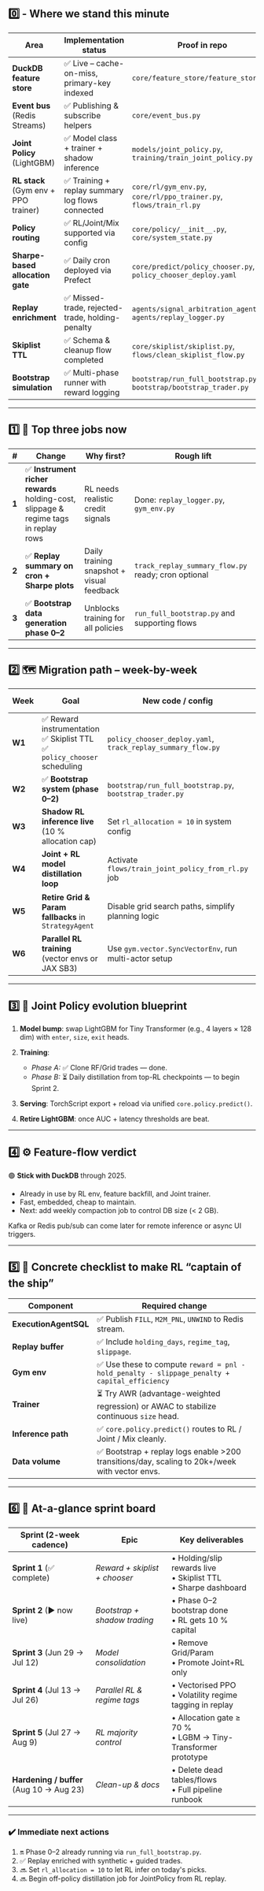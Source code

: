## 0️⃣ - Where we stand **this minute**

| Area                                 | Implementation status                           | Proof in repo                                                       |
| ------------------------------------ | ----------------------------------------------- | ------------------------------------------------------------------- |
| **DuckDB feature store**             | ✅ Live – cache-on-miss, primary-key indexed     | `core/feature_store/feature_store.py`                               |
| **Event bus** (Redis Streams)        | ✅ Publishing & subscribe helpers                | `core/event_bus.py`                                                 |
| **Joint Policy** (LightGBM)          | ✅ Model class + trainer + shadow inference      | `models/joint_policy.py`, `training/train_joint_policy.py`          |
| **RL stack** (Gym env + PPO trainer) | ✅ Training + replay summary log flows connected | `core/rl/gym_env.py`, `core/rl/ppo_trainer.py`, `flows/train_rl.py` |
| **Policy routing**                   | ✅ RL/Joint/Mix supported via config             | `core/policy/__init__.py`, `core/system_state.py`                   |
| **Sharpe-based allocation gate**     | ✅ Daily cron deployed via Prefect               | `core/predict/policy_chooser.py`, `policy_chooser_deploy.yaml`      |
| **Replay enrichment**                | ✅ Missed-trade, rejected-trade, holding-penalty | `agents/signal_arbitration_agent.py`, `agents/replay_logger.py`     |
| **Skiplist TTL**                     | ✅ Schema & cleanup flow completed               | `core/skiplist/skiplist.py`, `flows/clean_skiplist_flow.py`         |
| **Bootstrap simulation**             | ✅ Multi-phase runner with reward logging        | `bootstrap/run_full_bootstrap.py`, `bootstrap/bootstrap_trader.py`  |

---

## 1️⃣ 🔧  **Top three jobs now**

| #     | Change                                                                                 | Why first?                                | Rough lift                                          |
| ----- | -------------------------------------------------------------------------------------- | ----------------------------------------- | --------------------------------------------------- |
| **1** | ✅ **Instrument richer rewards**<br>holding-cost, slippage & regime tags in replay rows | RL needs realistic credit signals         | Done: `replay_logger.py`, `gym_env.py`              |
| **2** | ✅ **Replay summary on cron + Sharpe plots**                                            | Daily training snapshot + visual feedback | `track_replay_summary_flow.py` ready; cron optional |
| **3** | ✅ **Bootstrap data generation phase 0–2**                                              | Unblocks training for all policies        | `run_full_bootstrap.py` and supporting flows        |

---

## 2️⃣ 🗺️  **Migration path – week-by-week**

| Week   | Goal                                                                        | New code / config                                            | Co-existence strategy                                     |
| ------ | --------------------------------------------------------------------------- | ------------------------------------------------------------ | --------------------------------------------------------- |
| **W1** | ✅ Reward instrumentation<br>✅ Skiplist TTL<br>✅ `policy_chooser` scheduling | `policy_chooser_deploy.yaml`, `track_replay_summary_flow.py` | Grid/Joint/RL run side-by-side; allocation adjusts daily. |
| **W2** | ✅ **Bootstrap system (phase 0–2)**                                          | `bootstrap/run_full_bootstrap.py`, `bootstrap_trader.py`     | Uses past OHLCV to simulate training data                 |
| **W3** | **Shadow RL inference live** (10 % allocation cap)                          | Set `rl_allocation = 10` in system config                    | `ExecutionAgentSQL` uses chosen policy type.              |
| **W4** | **Joint + RL model distillation loop**                                      | Activate `flows/train_joint_policy_from_rl.py` job           | Joint still live; RL trained from high-confidence trades. |
| **W5** | **Retire Grid & Param fallbacks** in `StrategyAgent`                        | Disable grid search paths, simplify planning logic           | StrategyAgent chooses policy from system config.          |
| **W6** | **Parallel RL training** (vector envs or JAX SB3)                           | Use `gym.vector.SyncVectorEnv`, run multi-actor setup        | Same replay buffer, faster transitions per day.           |

---

## 3️⃣ 🧬  **Joint Policy evolution blueprint**

1. **Model bump**: swap LightGBM for Tiny Transformer (e.g., 4 layers × 128 dim) with `enter`, `size`, `exit` heads.
2. **Training**:

   * *Phase A:* ✅ Clone RF/Grid trades — done.
   * *Phase B:* ⏳ Daily distillation from top-RL checkpoints — to begin Sprint 2.
3. **Serving**: TorchScript export + reload via unified `core.policy.predict()`.
4. **Retire LightGBM**: once AUC + latency thresholds are beat.

---

## 4️⃣ ⚙️  **Feature-flow verdict**

🟢 **Stick with DuckDB** through 2025.

* Already in use by RL env, feature backfill, and Joint trainer.
* Fast, embedded, cheap to maintain.
* Next: add weekly compaction job to control DB size (< 2 GB).

Kafka or Redis pub/sub can come later for remote inference or async UI triggers.

---

## 5️⃣ 🤖  **Concrete checklist to make RL “captain of the ship”**

| Component             | Required change                                                                               |
| --------------------- | --------------------------------------------------------------------------------------------- |
| **ExecutionAgentSQL** | ✅ Publish `FILL`, `M2M_PNL`, `UNWIND` to Redis stream.                                        |
| **Replay buffer**     | ✅ Include `holding_days`, `regime_tag`, `slippage`.                                           |
| **Gym env**           | ✅ Use these to compute `reward = pnl - hold_penalty - slippage_penalty + capital_efficiency`  |
| **Trainer**           | ⏳ Try AWR (advantage-weighted regression) or AWAC to stabilize continuous `size` head.        |
| **Inference path**    | ✅ `core.policy.predict()` routes to RL / Joint / Mix cleanly.                                 |
| **Data volume**       | ✅ Bootstrap + replay logs enable >200 transitions/day, scaling to 20k+/week with vector envs. |

---

## 6️⃣ 📅  **At-a-glance sprint board**

| Sprint (2-week cadence)                  | Epic                          | Key deliverables                                                    |
| ---------------------------------------- | ----------------------------- | ------------------------------------------------------------------- |
| **Sprint 1** (✅ complete)                | *Reward + skiplist + chooser* | • Holding/slip rewards live<br>• Skiplist TTL<br>• Sharpe dashboard |
| **Sprint 2** (▶ now live)                | *Bootstrap + shadow trading*  | • Phase 0–2 bootstrap done<br>• RL gets 10 % capital                |
| **Sprint 3** (Jun 29 → Jul 12)           | *Model consolidation*         | • Remove Grid/Param<br>• Promote Joint+RL only                      |
| **Sprint 4** (Jul 13 → Jul 26)           | *Parallel RL & regime tags*   | • Vectorised PPO<br>• Volatility regime tagging in replay           |
| **Sprint 5** (Jul 27 → Aug 9)            | *RL majority control*         | • Allocation gate ≥ 70 %<br>• LGBM → Tiny-Transformer prototype     |
| **Hardening / buffer** (Aug 10 → Aug 23) | *Clean-up & docs*             | • Delete dead tables/flows<br>• Full pipeline runbook               |

---

### ✔️ Immediate next actions

1. 🔛 Phase 0–2 already running via `run_full_bootstrap.py`.
2. ✅ Replay enriched with synthetic + guided trades.
3. 🔜 Set `rl_allocation = 10` to let RL infer on today's picks.
4. 🔜 Begin off-policy distillation job for JointPolicy from RL replay.
